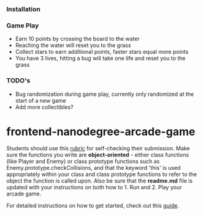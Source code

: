 ### Installation

### Game Play

* Earn 10 points by crossing the board to the water
* Reaching the water will reset you to the grass
* Collect stars to earn additional points, faster stars equal more points
* You have 3 lives, hitting a bug will take one life and reset you to the grass

### TODO's

* Bug randomization during game play, currently only randomized at the start of a new game
* Add more collectibles?

frontend-nanodegree-arcade-game
===============================

Students should use this [rubric](https://review.udacity.com/#!/projects/2696458597/rubric) for self-checking their submission. Make sure the functions you write are **object-oriented** - either class functions (like Player and Enemy) or class prototype functions such as Enemy.prototype.checkCollisions, and that the keyword 'this' is used appropriately within your class and class prototype functions to refer to the object the function is called upon. Also be sure that the **readme.md** file is updated with your instructions on both how to 1. Run and 2. Play your arcade game.

For detailed instructions on how to get started, check out this [guide](https://docs.google.com/document/d/1v01aScPjSWCCWQLIpFqvg3-vXLH2e8_SZQKC8jNO0Dc/pub?embedded=true).
